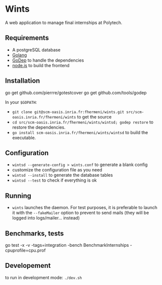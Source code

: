 # Wints

A web application to manage final internships at Polytech.

## Requirements

- A postgreSQL database
- [Golang](https://golang.org/)
- [GoDep](https://github.com/tools/godep) to handle the dependencies
- [node.js](https://nodejs.org) to build the frontend

## Installation

go get github.com/pierrre/gotestcover
go get github.com/tools/godep
	
In your `$GOPATH`:

- `git clone git@scm-oasis.inria.fr:fhermeni/wints.git src/scm-oasis.inria.fr/fhermeni/wints` to get the source
- `cd src/scm-oasis.inria.fr/fhermeni/wints/wintsd; godep restore` to restore the dependencies.
- `go install scm-oasis.inria.fr/fhermeni/wints/wintsd` to build the executable.

## Configuration
- `wintsd --generate-config > wints.conf` to generate a blank config
- customize the configuration file as you need 
- `wintsd --install` to generate the database tables
- `wintsd --test` to check if everything is ok

## Running
- `wints` launches the daemon. For test purposes, it is preferable to launch it with the `--fakeMailer` option to prevent to send mails (they will be logged into logs/mailer... instead)

## Benchmarks, tests

go test -x -v -tags=integration -bench BenchmarkInternships -cpuprofile=cpu.prof


## Developement

to run in development mode: `./dev.sh`
